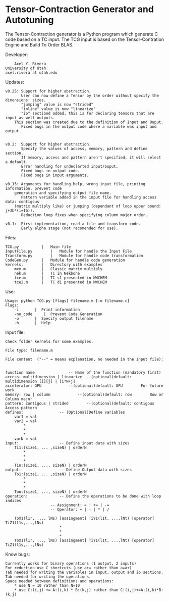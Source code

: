 Tensor-Contraction Generator and Autotuning
===========================================

The Tensor-Contraction generator is a Python program which generate C code based on a TC input. The TCG input is based on the Tensor-Contration Engine and Build To Order BLAS. 

Developer:

        Axel Y. Rivera
	University of Utah
	axel.rivera at utah.edu

Updates:

	v0.25: Support for higher abstraction.
	       User can now define a Tensor by the order without specify the dimensions' sizes.
	       "jumping" value is now "strided"
	       "inline" value is now "linearize"
	       "io" sectiond added, this is for declaring tensors that are input as well outputs. 
		This section was created due to the definition of Input and Ouput.
	       Fixed bugs in the output code where a variable was input and output.
	

	v0.2:  Support for higher abstraction. 
	       Specify the values of access, memory, pattern and define section.
	       If memory, access and pattern aren't specified, it will select a default.
	       Error handling for undeclarted input/ouput.
	       Fixed bugs in output code.
	       Fixed bugs in input arguments.

	v0.15: Arguments for handling help, wrong input file, printing information, prevent code 
		generation and specifying output file name.
	       Pattern variable added in the input file for handling access data: contigous 
		(matrix multiply like) or jumping (dependant of loop upper bound: j+Jb*(i+Ib)).
	       Reduction loop fixes when specifying column major order.
	
	v0.1:  First implementation, read a file and transform code.
	       Early alpha stage (not recomended for use).
		
Files:

	TCG.py			|	Main file
	InputFile.py		|	Module for handle the Input File
	Transform.py		|	Module for handle code transformation
	CodeGen.py		|	Module for handle code generation
	kernels:		|	Directory with examples
		mxm.m		|	Classic matrix multiply
		nek.m		|	TC in Nekbone
		tce.m		|	TC s1 presented in NWCHEM
		tce2.m		|	TC d1 presented in NWCHEM

Use:

	Usage: python TCG.py [flags] filename.m [-o filename.c]
	Flags:
		-i		 | 	Print information
		-no_code	 | 	Prevent Code Generation
		-o		 | 	Specify output filename
		-h		 | 	Help

Input file:

	Check folder kernels for some examples.

	File type: filename.m

	File content  ("--" = means explanation, no needed in the input file):


	function name				-- Name of the function (mandatory first)
	access: multidimension | linearize	--(optional)default: multidimension	[i][j] | [i*N+j]
	accelerator: GPU			--(optional)default: GPU		For future work
	memory: row | column			--(optional)default: row		Row or Column major
	pattern: contigous | strided		--(optional)default: contigous		Access pattern
	defines:				-- (Optional)Define variables 
		var1 = val
		var2 = val
		    *
   		    *
		    *
		varN = val
	input:					-- Define input data with sizes
		Ti1:(size1, ... ,sizeN)	| orderN	
		    *
		    *
		    *
		Tin:(size1, ..., sizeN) | orderN
	output:					-- Define Output data with sizes
		To1:(size1, ... ,sizeN) | orderN		
		    *
		    *
		    *
		Ton:(size1, ..., sizeN) | orderN
	operation:				-- Define the operations to be done with loop indices
						-- Assignment: = | += | -=
						-- Operator: + | - | * | /

		ToX1(l1r, ..., lNs) [assingment] TiY1(l1t, ...,lNt) [operator] TiZ1(l1s,...,lNs)
							*
							*
							*
		ToX1(l1r, ..., lNs) [assingment] TiY1(l1t, ...,lNt) [operator] TiZ1(l1s,...,lNs)
					
Know bugs:

	Currently works for binary operations (1 output, 2 inputs)
	For reduction use C shortcuts (use a+= rather than a=a+)
	Tab needed for writing the variables in input, output and io sections.
	Tab needed for writing the operations.
	Space needed between definitions and operations:
		* use N = 10 rather than N=10
		* use C:(i,j) += A:(i,k) * B:(k,j) rather than C:(i,j)+=A:(i,k)*B:(k,j)



